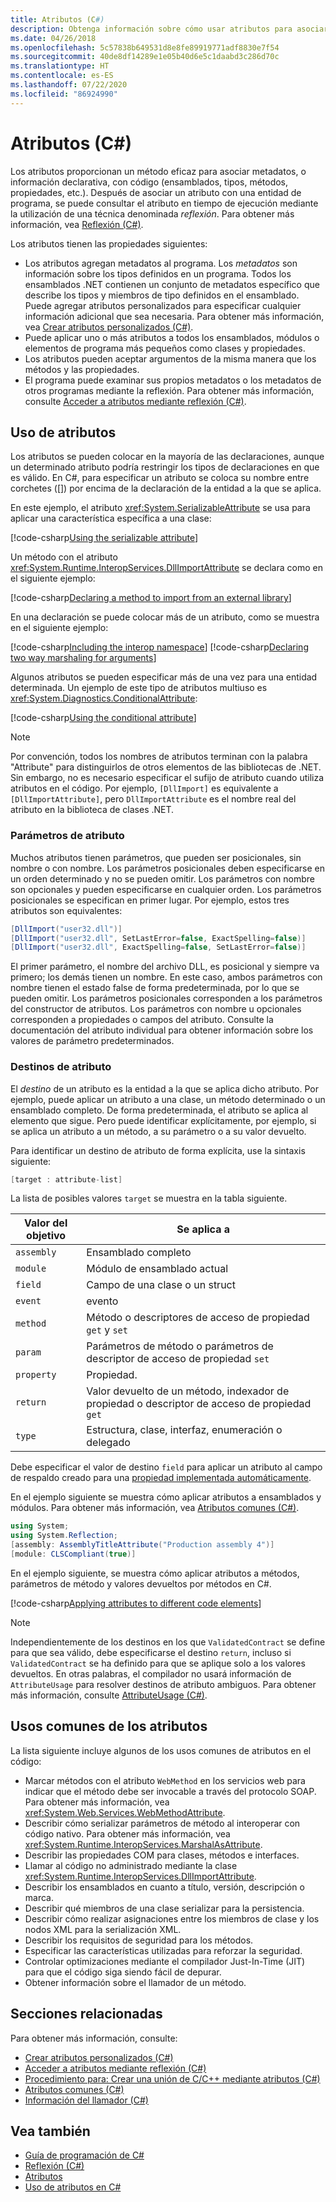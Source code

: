 ```yaml
---
title: Atributos (C#)
description: Obtenga información sobre cómo usar atributos para asociar metadatos o información declarativa con código en C#. Se puede consultar un atributo en el tiempo de ejecución mediante la reflexión.
ms.date: 04/26/2018
ms.openlocfilehash: 5c57838b649531d8e8fe89919771adf8830e7f54
ms.sourcegitcommit: 40de8df14289e1e05b40d6e5c1daabd3c286d70c
ms.translationtype: HT
ms.contentlocale: es-ES
ms.lasthandoff: 07/22/2020
ms.locfileid: "86924990"
---
```

# <a name="attributes-c"></a>Atributos (C#)

Los atributos proporcionan un método eficaz para asociar metadatos, o información declarativa, con código (ensamblados, tipos, métodos, propiedades, etc.). Después de asociar un atributo con una entidad de programa, se puede consultar el atributo en tiempo de ejecución mediante la utilización de una técnica denominada *reflexión*. Para obtener más información, vea [Reflexión (C#)](../reflection.md).

Los atributos tienen las propiedades siguientes:

- Los atributos agregan metadatos al programa. Los *metadatos* son información sobre los tipos definidos en un programa. Todos los ensamblados .NET contienen un conjunto de metadatos específico que describe los tipos y miembros de tipo definidos en el ensamblado. Puede agregar atributos personalizados para especificar cualquier información adicional que sea necesaria. Para obtener más información, vea [Crear atributos personalizados (C#)](creating-custom-attributes.md).
- Puede aplicar uno o más atributos a todos los ensamblados, módulos o elementos de programa más pequeños como clases y propiedades.
- Los atributos pueden aceptar argumentos de la misma manera que los métodos y las propiedades.
- El programa puede examinar sus propios metadatos o los metadatos de otros programas mediante la reflexión. Para obtener más información, consulte [Acceder a atributos mediante reflexión (C#)](accessing-attributes-by-using-reflection.md).

## <a name="using-attributes"></a>Uso de atributos

Los atributos se pueden colocar en la mayoría de las declaraciones, aunque un determinado atributo podría restringir los tipos de declaraciones en que es válido. En C#, para especificar un atributo se coloca su nombre entre corchetes ([]) por encima de la declaración de la entidad a la que se aplica.

En este ejemplo, el atributo <xref:System.SerializableAttribute> se usa para aplicar una característica específica a una clase:

[!code-csharp[Using the serializable attribute](~/samples/snippets/csharp/attributes/AttributesOverview.cs#1)]

Un método con el atributo <xref:System.Runtime.InteropServices.DllImportAttribute> se declara como en el siguiente ejemplo:

[!code-csharp[Declaring a method to import from an external library](../../../../../samples/snippets/csharp/attributes/AttributesOverview.cs#2)]

En una declaración se puede colocar más de un atributo, como se muestra en el siguiente ejemplo:

[!code-csharp[Including the interop namespace](~/samples/snippets/csharp/attributes/AttributesOverview.cs#3)]
[!code-csharp[Declaring two way marshaling for arguments](~/samples/snippets/csharp/attributes/AttributesOverview.cs#4)]

Algunos atributos se pueden especificar más de una vez para una entidad determinada. Un ejemplo de este tipo de atributos multiuso es <xref:System.Diagnostics.ConditionalAttribute>:

[!code-csharp[Using the conditional attribute](~/samples/snippets/csharp/attributes/AttributesOverview.cs#5)]

> [!NOTE]
> Por convención, todos los nombres de atributos terminan con la palabra "Attribute" para distinguirlos de otros elementos de las bibliotecas de .NET. Sin embargo, no es necesario especificar el sufijo de atributo cuando utiliza atributos en el código. Por ejemplo, `[DllImport]` es equivalente a `[DllImportAttribute]`, pero `DllImportAttribute` es el nombre real del atributo en la biblioteca de clases .NET.

### <a name="attribute-parameters"></a>Parámetros de atributo

Muchos atributos tienen parámetros, que pueden ser posicionales, sin nombre o con nombre. Los parámetros posicionales deben especificarse en un orden determinado y no se pueden omitir. Los parámetros con nombre son opcionales y pueden especificarse en cualquier orden. Los parámetros posicionales se especifican en primer lugar. Por ejemplo, estos tres atributos son equivalentes:

```csharp
[DllImport("user32.dll")]
[DllImport("user32.dll", SetLastError=false, ExactSpelling=false)]
[DllImport("user32.dll", ExactSpelling=false, SetLastError=false)]
```

El primer parámetro, el nombre del archivo DLL, es posicional y siempre va primero; los demás tienen un nombre. En este caso, ambos parámetros con nombre tienen el estado false de forma predeterminada, por lo que se pueden omitir. Los parámetros posicionales corresponden a los parámetros del constructor de atributos. Los parámetros con nombre u opcionales corresponden a propiedades o campos del atributo. Consulte la documentación del atributo individual para obtener información sobre los valores de parámetro predeterminados.

### <a name="attribute-targets"></a>Destinos de atributo

El *destino* de un atributo es la entidad a la que se aplica dicho atributo. Por ejemplo, puede aplicar un atributo a una clase, un método determinado o un ensamblado completo. De forma predeterminada, el atributo se aplica al elemento que sigue. Pero puede identificar explícitamente, por ejemplo, si se aplica un atributo a un método, a su parámetro o a su valor devuelto.

Para identificar un destino de atributo de forma explícita, use la sintaxis siguiente:

```csharp
[target : attribute-list]
```

La lista de posibles valores `target` se muestra en la tabla siguiente.

|Valor del objetivo|Se aplica a|
|------------------|----------------|
|`assembly`|Ensamblado completo|
|`module`|Módulo de ensamblado actual|
|`field`|Campo de una clase o un struct|
|`event`|evento|
|`method`|Método o descriptores de acceso de propiedad `get` y `set`|
|`param`|Parámetros de método o parámetros de descriptor de acceso de propiedad `set`|
|`property`|Propiedad.|
|`return`|Valor devuelto de un método, indexador de propiedad o descriptor de acceso de propiedad `get`|
|`type`|Estructura, clase, interfaz, enumeración o delegado|

Debe especificar el valor de destino `field` para aplicar un atributo al campo de respaldo creado para una [propiedad implementada automáticamente](../../../properties.md).

En el ejemplo siguiente se muestra cómo aplicar atributos a ensamblados y módulos. Para obtener más información, vea [Atributos comunes (C#)](../../../language-reference/attributes/global.md).

```csharp
using System;
using System.Reflection;
[assembly: AssemblyTitleAttribute("Production assembly 4")]
[module: CLSCompliant(true)]
```

En el ejemplo siguiente, se muestra cómo aplicar atributos a métodos, parámetros de método y valores devueltos por métodos en C#.

[!code-csharp[Applying attributes to different code elements](../../../../../samples/snippets/csharp/attributes/AttributesOverview.cs#6)]

> [!NOTE]
> Independientemente de los destinos en los que `ValidatedContract` se define para que sea válido, debe especificarse el destino `return`, incluso si `ValidatedContract` se ha definido para que se aplique solo a los valores devueltos. En otras palabras, el compilador no usará información de `AttributeUsage` para resolver destinos de atributo ambiguos. Para obtener más información, consulte [AttributeUsage (C#)](../../../language-reference/attributes/general.md).

## <a name="common-uses-for-attributes"></a>Usos comunes de los atributos

La lista siguiente incluye algunos de los usos comunes de atributos en el código:

- Marcar métodos con el atributo `WebMethod` en los servicios web para indicar que el método debe ser invocable a través del protocolo SOAP. Para obtener más información, vea <xref:System.Web.Services.WebMethodAttribute>.
- Describir cómo serializar parámetros de método al interoperar con código nativo. Para obtener más información, vea <xref:System.Runtime.InteropServices.MarshalAsAttribute>.
- Describir las propiedades COM para clases, métodos e interfaces.
- Llamar al código no administrado mediante la clase <xref:System.Runtime.InteropServices.DllImportAttribute>.
- Describir los ensamblados en cuanto a título, versión, descripción o marca.
- Describir qué miembros de una clase serializar para la persistencia.
- Describir cómo realizar asignaciones entre los miembros de clase y los nodos XML para la serialización XML.
- Describir los requisitos de seguridad para los métodos.
- Especificar las características utilizadas para reforzar la seguridad.
- Controlar optimizaciones mediante el compilador Just-In-Time (JIT) para que el código siga siendo fácil de depurar.
- Obtener información sobre el llamador de un método.

## <a name="related-sections"></a>Secciones relacionadas

Para obtener más información, consulte:

- [Crear atributos personalizados (C#)](creating-custom-attributes.md)  
- [Acceder a atributos mediante reflexión (C#)](accessing-attributes-by-using-reflection.md)  
- [Procedimiento para: Crear una unión de C/C++ mediante atributos (C#)](how-to-create-a-c-cpp-union-by-using-attributes.md)  
- [Atributos comunes (C#)](../../../language-reference/attributes/global.md)  
- [Información del llamador (C#)](../../../language-reference/attributes/caller-information.md)  

## <a name="see-also"></a>Vea también

- [Guía de programación de C#](../../index.md)
- [Reflexión (C#)](../reflection.md)
- [Atributos](../../../../standard/attributes/index.md)
- [Uso de atributos en C#](../../../tutorials/attributes.md)
